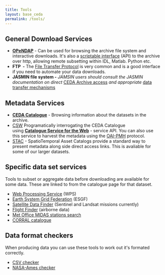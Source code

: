 ```yaml
---
title: Tools
layout: base_ceda
permalink: /tools/
---
```


## General Download Services

 - **[OPeNDAP](https://data.ceda.ac.uk)** - Can be used for browsing the archive file system and interactive downloads. It's also a <a href="https://help.ceda.ac.uk/article/4431-ceda-archive-web-download-and-services">scriptable interface</a> (API) to the archive over http, allowing remote subsetting within IDL, Matlab. Python etc.
- **FTP  -** The [File Transfer Protocol](https://help.ceda.ac.uk/article/280-ftp) is very common and is a good interface if you need to automate your data downloads. 
- **JASMIN file system -** _JAMSIN users should consult the JASMIN documentation on direct_ [CEDA Archive access](https://help.jasmin.ac.uk/article/3838-ceda-archive) _and appropriate_ [data transfer mechanisms](https://help.ceda.ac.uk/category/217-data-transfer)

## Metadata Services

- **[CEDA Catalogue](https://catalogue.ceda.ac.uk/)** - Browsing information about the datasets in the archive. 
- [CSW](https://csw.ceda.ac.uk/geonetwork/srv/eng/csw?SERVICE=CSW&VERSION=2.0.2&REQUEST=GetCapabilities) Programatically interrogating the CEDA Catalogue using **[Catalogue Service for the Web](http://www.opengeospatial.org/standards/cat)** - service API. You can also use this service to harvest the metadata using the [OAI-PMH](https://csw.ceda.ac.uk/geonetwork/srv/eng/oaipmh?verb=ListRecords&metadataPrefix=oai_dc) protocol.
- [STAC](https://stac.ceda.ac.uk) - SpatioTemporal Asset Catalogs provide a standard way to present metadata along side direct access links. This is avaliable for some of our larger datasets.  


## Specific data set services

Tools to subset or aggregate data before downloading are available for some data. These are linked to from the catalogue page for that dataset.

- [Web Processing Service](https://ceda-wps-ui.ceda.ac.uk/) (WPS) 
- [Earth System Grid Federation](https://esgf-index1.ceda.ac.uk/projects/esgf-ceda/) (ESGF) 
- [Satellite Data Finder](https://geo-search.ceda.ac.uk/) (Sentinel and Landsat missions currently) 
- [Flight Finder](https://flight-finder.ceda.ac.uk/) (airborne data) 
- [Met Office MIDAS stations search](midas_stations) 
- [CORRAL catalogue](https://utils.ceda.ac.uk/corral)

## Data format checkers

When producing data you can use these tools to work out it's formated correctly.

 - [CSV checker](https://utils.ceda.ac.uk/cgi-bin/badccsv/csvchecker)
 - [NASA-Ames checker](https://utils.ceda.ac.uk/nachecker)

